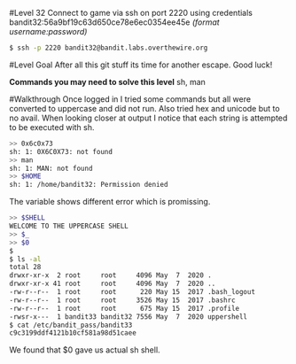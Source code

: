 
#Level 32
Connect to game via ssh on port 2220 using credentials bandit32:56a9bf19c63d650ce78e6ec0354ee45e
_(format username:password)_
```sh
$ ssh -p 2220 bandit32@bandit.labs.overthewire.org
```
#Level Goal
After all this git stuff its time for another escape. Good luck!

**Commands you may need to solve this level**
sh, man

#Walkthrough
Once logged in I tried some commands but all were converted to uppercase and did not run. Also tried hex and unicode but to no avail. When looking closer at output I notice that each string is attempted to be executed with sh.

```sh
>> 0x6c0x73
sh: 1: 0X6C0X73: not found
>> man
sh: 1: MAN: not found
>> $HOME
sh: 1: /home/bandit32: Permission denied
```
The variable shows different error which is promissing. 

```sh
>> $SHELL
WELCOME TO THE UPPERCASE SHELL
>> $_
>> $0
$ 
$ ls -al
total 28
drwxr-xr-x  2 root     root     4096 May  7  2020 .
drwxr-xr-x 41 root     root     4096 May  7  2020 ..
-rw-r--r--  1 root     root      220 May 15  2017 .bash_logout
-rw-r--r--  1 root     root     3526 May 15  2017 .bashrc
-rw-r--r--  1 root     root      675 May 15  2017 .profile
-rwsr-x---  1 bandit33 bandit32 7556 May  7  2020 uppershell
$ cat /etc/bandit_pass/bandit33
c9c3199ddf4121b10cf581a98d51caee
```
We found that $0 gave us actual sh shell.